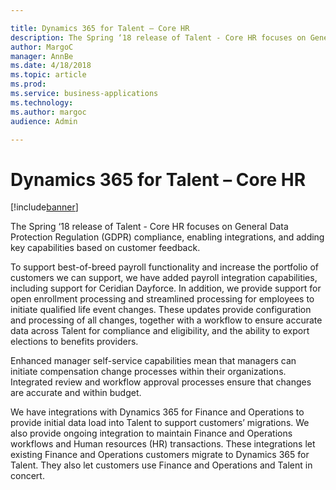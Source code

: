 ```yaml
---

title: Dynamics 365 for Talent – Core HR
description: The Spring ‘18 release of Talent - Core HR focuses on General Data Protection Regulation (GDPR) compliance, enabling integrations, and adding key capabilities based on customer feedback.
author: MargoC
manager: AnnBe
ms.date: 4/18/2018
ms.topic: article
ms.prod: 
ms.service: business-applications
ms.technology: 
ms.author: margoc
audience: Admin

---
```

#  Dynamics 365 for Talent – Core HR




[!include[banner](../../../includes/banner.md)]

The Spring ‘18 release of Talent - Core HR focuses on General Data Protection
Regulation (GDPR) compliance, enabling integrations, and adding key capabilities
based on customer feedback.

To support best-of-breed payroll functionality and increase the portfolio of
customers we can support, we have added payroll integration capabilities,
including support for Ceridian Dayforce. In addition, we provide support for
open enrollment processing and streamlined processing for employees to initiate
qualified life event changes. These updates provide configuration and processing
of all changes, together with a workflow to ensure accurate data across Talent
for compliance and eligibility, and the ability to export elections to benefits
providers.

Enhanced manager self-service capabilities mean that managers can initiate
compensation change processes within their organizations. Integrated review and
workflow approval processes ensure that changes are accurate and within budget.

We have integrations with Dynamics 365 for Finance and Operations to provide
initial data load into Talent to support customers’ migrations. We also provide
ongoing integration to maintain Finance and Operations workflows and Human
resources (HR) transactions. These integrations let existing Finance and
Operations customers migrate to Dynamics 365 for Talent. They also let customers
use Finance and Operations and Talent in concert.
